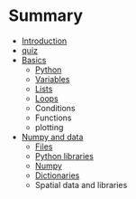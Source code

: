 # Summary

* [Introduction](README.md)
* [quiz](part1/quiz.md)
* [Basics](part1/readme.md)
   * [Python](part1/pythonmd.md)
   * [Variables](part1/variables.md)
   * [Lists](part1/lists.md)
   * [Loops](part1/testfilemd.md)
   * Conditions
   * Functions
   * plotting
* [Numpy and data](part2/readmemd.md)
   * [Files](part2/files.md)
   * [Python libraries](part2/libraries.md)
   * [Numpy](part2/numpy.md)
   * [Dictionaries](part2/dictionaries.md)
   * Spatial data and libraries

